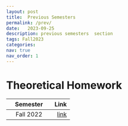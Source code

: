 ```yaml
---
layout: post
title:  Previous Semesters 
permalink: /prev/
date:   2023-09-25
description: previous semesters  section
tags: Fall2023
categories:
nav: true
nav_order: 1
---
```

# Theoretical Homework

| Semester                                                        | Link                                                                                     
|--------------------------------------------------------------------- |----------: |
| &nbsp; &nbsp; Fall 2022 &nbsp; &nbsp; | <a href='/Fall2022'>link</a>|
